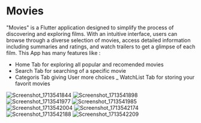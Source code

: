 # Movies

"Movies" is a Flutter application designed to simplify the process of discovering and exploring films.
With an intuitive interface, users can browse through a diverse selection of movies, access detailed information including summaries and ratings,
and watch trailers to get a glimpse of each film.
This App has many features like :
- Home Tab for exploring all popular and recomended movies
- Search Tab for searching of a specific movie
- Categoris Tab giving User more choices 
_ WatchList Tab for storing your favorit movies

![Screenshot_1713541844](https://github.com/HaythamHany95/Movies/assets/127749266/99de4616-4dde-4662-a9a7-992fa4cac646)
![Screenshot_1713541898](https://github.com/HaythamHany95/Movies/assets/127749266/92958b52-fc2c-4664-9fce-a337b73a0442)
![Screenshot_1713541977](https://github.com/HaythamHany95/Movies/assets/127749266/7f1d700e-ccf8-4ab7-bdb2-df9230869ae7)
![Screenshot_1713541985](https://github.com/HaythamHany95/Movies/assets/127749266/0dac5199-08e2-444c-924a-eac0751108d9)
![Screenshot_1713542004](https://github.com/HaythamHany95/Movies/assets/127749266/084eeee8-b5b5-4b94-8029-721bf251436a)
![Screenshot_1713542174](https://github.com/HaythamHany95/Movies/assets/127749266/018a652b-265a-47ba-85d8-940921893077)
![Screenshot_1713542188](https://github.com/HaythamHany95/Movies/assets/127749266/48688755-2761-4ad5-8fff-20e5afdc82d1)
![Screenshot_1713542209](https://github.com/HaythamHany95/Movies/assets/127749266/51389a85-a9d6-4679-a6e1-876d3f8e5b97)



